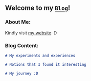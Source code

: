 ## Welcome to my [`Blog`](https://sherryl93.github.io/)!

### About Me:

Kindly visit [my website](http:/sherrylwen.com/) :D


### Blog Content:

```markdown
# My experiments and experiences

# Notions that I found it interesting

# My journey :D

